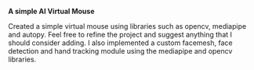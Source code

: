 **A simple AI Virtual Mouse**

Created a simple virtual mouse using libraries such as opencv, mediapipe and autopy. Feel free to refine the project and suggest anything that I should consider adding. I also implemented a custom facemesh, face detection and hand tracking module using the mediapipe and opencv libraries.
